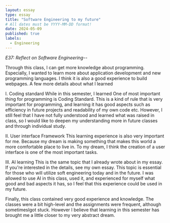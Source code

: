 ```yaml
---
layout: essay
type: essay
title: "Software Engineering to my future"
# All dates must be YYYY-MM-DD format!
date: 2024-05-09
published: true
labels:
  - Engineering
---
```

*E37: Reflect on Software Engineering*--


Through this class, I can get more knowledge about programming. Especially, I wanted to learn more about application development and new programming languages. I think it is also a good experience to build webpages. A few more details about what I learned

  I. Coding standard
    While in this semester, I learned One of most important thing for programming is Coding Standard.  This is a kind of rule that is very important for programming, and learning it has good aspects such as efficiency in future projects and readability of my own code etc. However, I still feel that I have not fully understood and learned what was raised in class, so I would like to deepen my understanding more in future classes and through individual study.

  II. User interface Framework
    This learning experience is also very important for me. Because my dream is making something that makes this world a more comfortable place to live in. To my dream, I think the creation of a user interface is one of the most important tasks.

  III. AI learning
    This is the same topic that I already wrote about in my essay. If you're interested in the details, see my own essay. This topic is essential for those who will utilize soft engineering today and in the future. I was allowed to use AI in this class, used it, and experienced for myself what good and bad aspects it has, so I feel that this experience could be used in my future.
    
  Finally, this class contained very good experience and knowledge. The classes were a bit high-level and the assignments were frequent, although sometimesIgot stuck. However I believe that learning in this semester has brought me a little closer to my very abstract dream.
